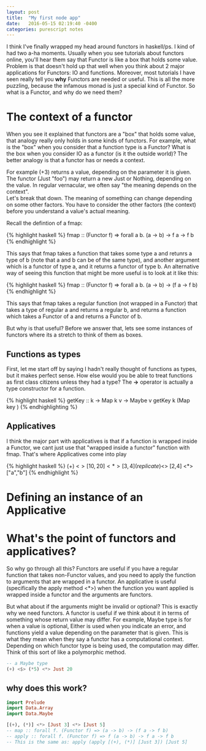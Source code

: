 ```yaml
---
layout: post
title:  "My first node app"
date:   2016-05-15 02:19:40 -0400
categories: purescript notes
---
```

I think I've finally wrapped my head around functors in haskell/ps.  I kind of had two a-ha moments.  Usually when you
see tutorials about functors online, you'll hear them say that Functor is like a box that holds some value.  Problem is
that doesn't hold up that well when you think about 2 major applications for Functors:  IO and functions.  Moreover,
most tutorials I have seen really tell you __why__ Functors are needed or useful.  This is all the more puzzling,
because the infamous monad is just a special kind of Functor.  So what is a Functor, and why do we need them?

# The context of a functor

When you see it explained that functors are a "box" that holds some value, that analogy really only holds in some kinds
of functors.  For example, what is the "box" when you consider that a function type is a Functor?  What is the box when
you consider IO as a functor (is it the outside world)?  The better analogy is that a functor has or needs a context.

For example (+3) returns a value, depending on the parameter it is given.  The functor (Just "foo") may return a new
Just or Nothing, depending on the value.  In regular vernacular, we often say "the meaning depends on the context".  
Let's break that down.  The meaning of something can change depending on some other factors.  You have to consider the
other factors (the context) before you understand a value's actual meaning.

Recall the defintion of a fmap:

{% highlight haskell %}
fmap :: (Functor f) => forall a b. (a -> b) -> f a -> f b
{% endhighlight %}

This says that fmap takes a function that takes some type a and retunrs a type of b (note that a and b can be of the
same type), and another argument which is a functor of type a, and it returns a functor of type b.  An alternative way
of seeing this function that might be more useful is to look at it like this:

{% highlight haskell %}
fmap :: (Functor f) => forall a b. (a -> b) -> (f a -> f b)
{% endhighlight %}

This says that fmap takes a regular function (not wrapped in a Functor) that takes a type of regular a and returns a
regular b, and returns a function which takes a Functor of a and returns a Functor of b.

But why is that useful?  Before we answer that, lets see some instances of functors where its a stretch to think of them
as boxes.

## Functions as types

First, let me start off by saying I hadn't really thought of functions as types, but it makes perfect sense.  How else
would you be able to treat functions as first class citizens unless they had a type?  The **->** operator is actually
a type constructor for a function.

{% highlight haskell %}
getKey :: k -> Map k v -> Maybe v
getKey k (Map key )
{% endhighlighting %}


## Applicatives

I think the major part with applicatives is that if a function is wrapped inside a Functor, we cant just use that
"wrapped inside a functor" function with fmap.  That's where Applicatives come into play

{% highlight haskell %}
(+) <$> [10,20] <*> [3,4]
(replicate) <$> [2,4] <*> ["a","b"]
{% endhighlight %}

# Defining an instance of an Applicative


# What's the point of functors and applicatives?

So why go through all this?  Functors are useful if you have a regular function that takes non-Functor values, and
you need to apply the function to arguments that are wrapped in a functor.  An applicative is useful (specifically the
apply method \<\*\>) when the function you want applied is wrapped inside a functor and the arguments are functors.

But what about if the arguments might be invalid or optional?  This is exactly why we need functors.  A functor is
useful if we think about it in terms of something whose return value may differ.  For example, Maybe type is for when a
value is optional, Either is used when you indicate an error, and functions yield a value depending on the parameter
that is given.  This is what they mean when they say a functor has a computational context.  Depending on which functor
type is being used, the computation may differ.  Think of this sort of like a polymorphic method.  

```haskell
-- a Maybe type
(+) <$> (*5) <*> Just 20
```
## why does this work?

```haskell
import Prelude
import Data.Array
import Data.Maybe

[(+), (*)] <*> [Just 3] <*> [Just 5]
-- map :: forall f. (Functor f) => (a -> b) -> (f a -> f b)
-- apply :: forall f. (Functor f) => f (a -> b) -> f a -> f b
-- This is the same as: apply (apply [(+), (*)] [Just 3]) [Just 5]
```
